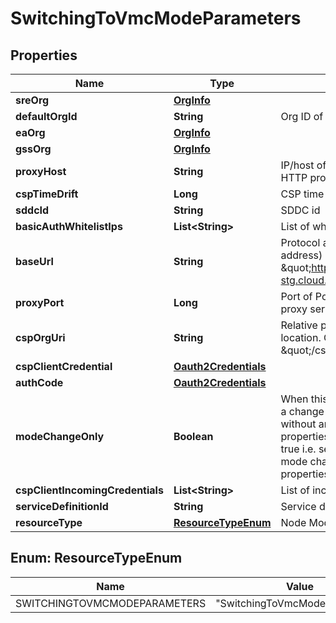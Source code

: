 # SwitchingToVmcModeParameters

## Properties
Name | Type | Description | Notes
------------ | ------------- | ------------- | -------------
**sreOrg** | [**OrgInfo**](OrgInfo.md) |  |  [optional]
**defaultOrgId** | **String** | Org ID of a Client - commonly UUID. |  [optional]
**eaOrg** | [**OrgInfo**](OrgInfo.md) |  |  [optional]
**gssOrg** | [**OrgInfo**](OrgInfo.md) |  |  [optional]
**proxyHost** | **String** | IP/host of PoP (Point-of-Presence) HTTP proxy server |  [optional]
**cspTimeDrift** | **Long** | CSP time drift in milliseconds |  [optional]
**sddcId** | **String** | SDDC id |  [optional]
**basicAuthWhitelistIps** | **List&lt;String&gt;** | List of whitelist IPs for basic auth |  [optional]
**baseUrl** | **String** | Protocol and domain name (or IP address) of a CSP server, like \&quot;https://console-stg.cloud.vmware.com\&quot;. |  [optional]
**proxyPort** | **Long** | Port of PoP (Point-of-Presence) Http proxy server |  [optional]
**cspOrgUri** | **String** | Relative path on CSP server to the Org location. Can be \&quot;/csp/gateway/am/api/orgs/\&quot;. |  [optional]
**cspClientCredential** | [**Oauth2Credentials**](Oauth2Credentials.md) |  |  [optional]
**authCode** | [**Oauth2Credentials**](Oauth2Credentials.md) |  |  [optional]
**modeChangeOnly** | **Boolean** | When this parameter is set to true, only a change of the node mode happens without any update to the auth properties. When this param is not set to true i.e. set to false or not provided, mode change and update to the auth properties will both happen. |  [optional]
**cspClientIncomingCredentials** | **List&lt;String&gt;** | List of incoming client IDs |  [optional]
**serviceDefinitionId** | **String** | Service definition id |  [optional]
**resourceType** | [**ResourceTypeEnum**](#ResourceTypeEnum) | Node Mode type |  [optional]

<a name="ResourceTypeEnum"></a>
## Enum: ResourceTypeEnum
Name | Value
---- | -----
SWITCHINGTOVMCMODEPARAMETERS | &quot;SwitchingToVmcModeParameters&quot;
